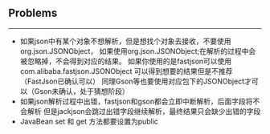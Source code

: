 ## Problems
---
* 如果json中有某个对象不想解析，但是想找个对象去接收，不要使用org.json.JSONObject，
如果使用org.json.JSONObject;在解析的过程中会被忽略掉，不会得到对应的结果。
如果你使用的是fastjson可以使用com.alibaba.fastjson.JSONObject 可以得到想要的结果但是不推荐（FastJson已确认可以）
同理Gson等也要使用对应包下的JSONObject才可以（Gson未确认，处于猜想阶段）
* 如果json解析过程中出错，fastjson和gson都会立即中断解析，后面字段将不会解析
但是jackjson会跳过出错字段继续解析，最终结果只会缺少出错的字段
* JavaBean set 和 get 方法都要设置为public